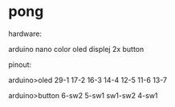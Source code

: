 # pong

hardware:

arduino nano 
color oled displej
2x button

pinout:

arduino>oled
29-1
17-2
16-3
14-4
12-5
11-6
13-7

arduino>button
6-sw2
5-sw1
sw1-sw2
4-sw1
